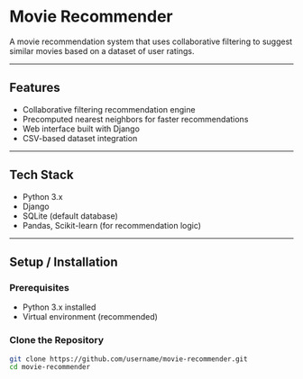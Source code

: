 # Movie Recommender

A movie recommendation system that uses collaborative filtering to suggest similar movies based on a dataset of user ratings.

---

## Features

- Collaborative filtering recommendation engine
- Precomputed nearest neighbors for faster recommendations
- Web interface built with Django
- CSV-based dataset integration

---

## Tech Stack

- Python 3.x
- Django
- SQLite (default database)
- Pandas, Scikit-learn (for recommendation logic)

---

## Setup / Installation

### Prerequisites
- Python 3.x installed
- Virtual environment (recommended)

### Clone the Repository
```bash
git clone https://github.com/username/movie-recommender.git
cd movie-recommender
